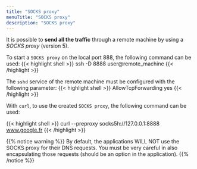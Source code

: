 ```yaml
---
title: "SOCKS proxy"
menuTitle: "SOCKS proxy"
description: "SOCKS proxy"
---
```


It is possible to **send all the traffic** through a remote machine by using a *SOCKS proxy* (version 5).

To start a `SOCKS proxy` on the local port 888, the following command can be used:
{{< highlight shell >}}
ssh -D 8888 user@remote_machine
{{< /highlight >}}

The `sshd` service of the remote machine must be configured with the following parameter:
{{< highlight shell >}}
AllowTcpForwarding yes
{{< /highlight >}}

With `curl`, to use the created `SOCKS proxy`, the following command can be used:

{{< highlight shell >}}
curl --preproxy socks5h://127.0.0.1:8888 www.google.fr
{{< /highlight >}}

{{% notice warning %}}
By default, the applications WILL NOT use the SOCKS proxy for their DNS requests.
You must be very careful in also encapsulating those requests (should be an option in the application).
{{% /notice %}}
